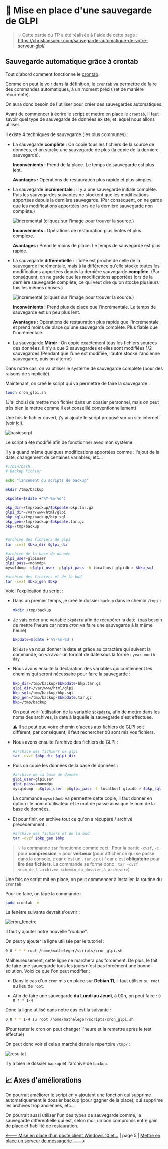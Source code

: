 # :floppy_disk: Mise en place d'une sauvegarde de GLPI

> :bulb: Cette partie du TP a été réalisée à l'aide de cette page : https://christiansueur.com/sauvegarde-automatique-de-votre-serveur-glpi/

## Sauvegarde automatique grâce à crontab

Tout d'abord comment fonctionne le [crontab](./definition#crontab).

Comme on peut le voir dans la définition, le ``crontab`` va permettre de faire des commandes automatiques, à un moment précis (et de manière récurrente).

On aura donc besoin de l'utiliser pour créer des sauvegardes automatiques.

Avant de commencer à écrire le script et mettre en place le ``crontab``, il faut savoir quel type de sauvegarde de données existe, et lequel nous allons utiliser.

Il existe 4 techniques de sauvegarde (les plus communes) :
- La sauvegarde **complète** :
    On copie tous les fichiers de la source de données, et on stocke une sauvegarde de plus (la copie de la dernière sauvegarde).

    **Inconvénients :** Prend de la place. Le temps de sauvegarde est plus lent.

    **Avantages :** Opérations de restauration plus rapide et plus simples.

- La sauvegarde **incrémentale** :
    Il y a une sauvegarde initiale complète. Puis les sauvegardes suivantes ne stockent que les modifications apportées depuis la dernière sauvegarde. (Par conséquent, on ne garde que les modifications apportées lors de la dernière sauvegarde non complète.)

    ![incremental](https://www.it-connect.fr/wp-content-itc/uploads/2015/03/sauvegar-incrementielle-01.png)
    (cliquez sur l'image pour trouver la source.)

    **Inconvénients :** Opérations de restauration plus lentes et plus complexe.

    **Avantages :** Prend le moins de place. Le temps de sauvegarde est plus rapide.


- La sauvegarde **différentielle** :
    L'idée est proche de celle de la sauvegarde incrémentale, mais à la différence qu'elle stocke toutes les modifications apportées depuis la dernière sauvegarde **complète**. (Par conséquent, on ne garde que les modifications apportées lors de la dernière sauvegarde complète, ce qui veut dire qu'on stocke plusieurs fois les mêmes choses.)

    ![incremental](https://www.it-connect.fr/wp-content-itc/uploads/2015/03/sauvegarde-differentielle-01.png)
    (cliquez sur l'image pour trouver la source.)

    **Inconvénients :** Prend plus de place que l'incrémentale. Le temps de sauvegarde est un peu plus lent.

    **Avantages :** Opérations de restauration plus rapide que l'incrémentale et prend moins de place qu'une sauvegarde complète. Plus fiable que l'incrémentale.


- La sauvegarde **Miroir** :
    On copie exactement tous les fichiers sources des données. Il n'y a que 2 sauvegardes et elles sont modifiées 1/2 sauvegardes (Pendant que l'une est modifiée, l'autre stocke l'ancienne sauvegarde, puis on alterne)


Dans notre cas, on va utiliser le système de sauvegarde complète (pour des raisons de simplicité).


Maintenant, on créé le script qui va permettre de faire la sauvegarde :

```sh
touch cron_glpi.sh
```
(J'ai choisi de mettre mon fichier dans un dossier personnel, mais on peut très bien le mettre comme il est conseillé conventionnellement)

Une fois le fichier ouvert, j'y ai ajouté le script proposé sur un site internet (voir [ici](https://christiansueur.com/sauvegarde-automatique-de-votre-serveur-glpi/)).

![basicscrpt](./img/crontab/2021-09-14-165018.jpg)



Le script a été modifié afin de fonctionner avec mon système.

Il y a quand même quelques modifications apportées comme : l'ajout de la date, changement de certaines variables, etc...

```sh
#!/bin/bash
# Backup Fichier

echo "lancement du scripts de backup"

mkdir /tmp/backup

bkpdate=$(date +'%Y-%m-%d')

bkp_dir=/tmp/backup/$bkpdate-bkp.tar.gz
glpi_dir=/var/www/html/glpi
bkp_sql=/tmp/backup/bkp.sql
bkp_gen=/tmp/backup-$bkpdate.tar.gz
bkp=/tmp/backup


#archive des fichiers de glpi
tar -cvzf $bkp_dir $glpi_dir

#archive de la base de donnée
glpi_user=glpiuser
glpi_pass=<monmdp>
mysqldump -u$glpi_user -p$glpi_pass -h localhost glpidb > $bkp_sql

#archive des fichiers et de la bdd
tar -cvzf $bkp_gen $bkp
```
Voici l'explication du script :

- Dans un premier temps, je créé le dossier ``backup`` dans le chemin `/tmp/` :

    ```sh
    mkdir /tmp/backup
    ```
- Je vais créer une variable `bkpdate` afin de récupérer la date. (pas besoin de mettre l'heure car notre *cron* va faire une sauvegarde à la même heure)

    ```sh
    bkpdate=$(date +'%Y-%m-%d')
    ```
    Ici `date` va nous donner la date et grâce au caractère qui suivent la commande, on va avoir un format de date sous la forme : `year-month-day`

- Nous avons ensuite la déclaration des variables qui contiennent les chemins qui seront nécessaire pour faire la sauvegarde :

    ```sh
    bkp_dir=/tmp/backup/$bkpdate-bkp.tar.gz
    glpi_dir=/var/www/html/glpi
    bkp_sql=/tmp/backup/bkp.sql
    bkp_gen=/tmp/backup-$bkpdate.tar.gz
    bkp=/tmp/backup
    ```
    On peut voir l'utilisation de la variable `$bkpdate`, afin de mettre dans les noms des archives, la date à laquelle la sauvegarde s'est effectuée.

    :warning: Il se peut que votre chemin d'accès aux fichiers de GLPI soit différent, par conséquent, il faut rechercher où sont mis vos fichiers.

- Nous avons ensuite l'archive des fichiers de GLPI :

    ```sh
    #archive des fichiers de glpi
    tar -cvzf $bkp_dir $glpi_dir
    ```

- Puis on copie les données de la base de données :

    ```sh
    #archive de la base de donnée
    glpi_user=glpiuser
    glpi_pass=<monmdp>
    mysqldump -u$glpi_user -p$glpi_pass -h localhost glpidb > $bkp_sql
    ```
    La commande `mysqldumb` va permettre cette copie, il faut donner en option : le nom d'utilisateur et le mot de passe ainsi que le nom de la base de données.

- Et pour finir, on archive tout ce qu'on a récupéré / archivé précédemment :

    ```sh
    #archive des fichiers et de la bdd
    tar -cvzf $bkp_gen $bkp
    ```

> :bulb: la commande `tar` fonctionne comme ceci : 
> Pour la partie `-cvzf`, `-c` pour **compression**, `v` pour **verbeux** (pour afficher ce qui se passe dans la console, ``z`` car c'est un `.tar.gz` et f car c'est **obligatoire** pour **lire des fichiers**. 
> La commande se forme donc : `tar -cvzf <nom_de_l'archive> <chemin_du_dossier_à_archiver>`)

Une fois ce script mit en place, on peut commencer à installer, la routine du ``crontab``

Pour ce faire, on tape la commande :

```sh
sudo crontab -e
```

La fenêtre suivante devrait s'ouvrir :

![cron_fenetre](./img/crontab/2021-09-15-125542.jpg)

Il faut y ajouter notre nouvelle "*routine*".

On peut y ajouter la ligne utilisée par le tutoriel :

```sh
0 0 * * * root /home/matheleger/scripts/cron_glpi.sh
```

Malheureusement, cette ligne ne marchera pas forcément. De plus, le fait de faire une sauvegarde tous les jours n'est pas forcément une bonne solution. Voici ce que l'on peut modifier :

- Dans le cas d'un ``cron`` mis en place sur **Debian 11**, il faut utiliser `su root` au lieu de `root`.

- Afin de faire une sauvegarde **du Lundi au Jeudi**, à 00h, on peut faire : `0 0 * * 1-4`

Donc la ligne utilisé dans notre cas est la suivante :

```sh
0 0 * * 1-4 su root /home/matheleger/scripts/cron_glpi.sh
```
(Pour tester le cron on peut changer l'heure et la remettre après le test effectué)

On peut donc voir si cela a marché dans le répertoire `/tmp/` :

![resultat](./img/crontab/2021-09-16-150508.jpg)

Il y a bien le dossier ``backup`` et l'archive de ``backup``.


## :chart_with_upwards_trend: Axes d'améliorations

On pourrait améliorer le script en y ajoutant une fonction qui supprime automatiquement le dossier backup (pour gagner de la place), qui supprime les archives trop anciennes, etc...

On pourrait aussi utiliser l'un des types de sauvegarde comme, la sauvegarde différentielle qui est, selon moi, un bon compromis entre gain de place et fiabilité de restauration.

[<--- Mise en place d'un poste client Windows 10 et...](./config_fusioninv_agent.md) | page 5 | [Mettre en place un serveur de messagerie --->](./serveur-mail.md)